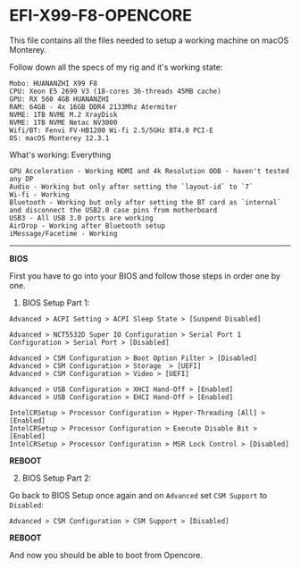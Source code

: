 # EFI-X99-F8-OPENCORE
This file contains all the files needed to setup a working machine on macOS Monterey.

Follow down all the specs of my rig and it's working state:

```
Mobo: HUANANZHI X99 F8
CPU: Xeon E5 2699 V3 (18-cores 36-threads 45MB cache)
GPU: RX 560 4GB HUANANZHI
RAM: 64GB - 4x 16GB DDR4 2133Mhz Atermiter
NVME: 1TB NVME M.2 XrayDisk
NVME: 1TB NVME Netac NV3000
Wifi/BT: Fenvi FV-HB1200 Wi-fi 2.5/5GHz BT4.0 PCI-E
OS: macOS Monterey 12.3.1
```

What's working: Everything
```
GPU Acceleration - Working HDMI and 4k Resolution OOB - haven't tested any DP
Audio - Working but only after setting the `layout-id` to `7`
Wi-fi - Working
Bluetooth - Working but only after setting the BT card as `internal` and disconnect the USB2.0 case pins from motherboard
USB3 - All USB 3.0 ports are working
AirDrop - Working after Bluetooth setup
iMessage/Facetime - Working
```

---

**BIOS**

First you have to go into your BIOS and follow those steps in order one by one.

1. BIOS Setup Part 1:
```
Advanced > ACPI Setting > ACPI Sleep State > [Suspend Disabled]

Advanced > NCT5532D Super IO Configuration > Serial Port 1 Configuration > Serial Port > [Disabled]

Advanced > CSM Configuration > Boot Option Filter > [Disabled]
Advanced > CSM Configuration > Storage  > [UEFI]
Advanced > CSM Configuration > Video > [UEFI]

Advanced > USB Configuration > XHCI Hand-Off > [Enabled]
Advanced > USB Configuration > EHCI Hand-Off > [Enabled]

IntelCRSetup > Processor Configuration > Hyper-Threading [All] > [Enabled]
IntelCRSetup > Processor Configuration > Execute Disable Bit > [Enabled]
IntelCRSetup > Processor Configuration > MSR Lock Control > [Disabled]
```
**REBOOT**

2. BIOS Setup Part 2:  
  
Go back to BIOS Setup once again and on `Advanced` set `CSM Support` to `Disabled`:

```
Advanced > CSM Configuration > CSM Support > [Disabled]
```

****REBOOT****

And now you should be able to boot from Opencore.

